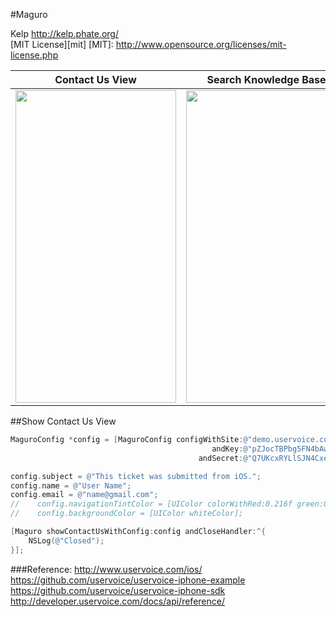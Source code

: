 #Maguro

Kelp http://kelp.phate.org/  
[MIT License][mit]
[MIT]: http://www.opensource.org/licenses/mit-license.php


  Contact Us View  |  Search Knowledge Base  |  Knowledge Base
:---------:|:---------:|:---------:
<img src='https://raw.github.com/Kelp404/Maguro/master/Images/01.png' height='500px' width='257px' /> | <img src='https://raw.github.com/Kelp404/Maguro/master/Images/02.png' height='500px' width='257px' /> | <img src='https://raw.github.com/Kelp404/Maguro/master/Images/03.png' height='500px' width='257px' />




##Show Contact Us View
```objective-c
MaguroConfig *config = [MaguroConfig configWithSite:@"demo.uservoice.com"
                                             andKey:@"pZJocTBPbg5FN4bAwczDLQ"
                                          andSecret:@"Q7UKcxRYLlSJN4CxegUYI6t0uprdsSAGthRIDvYmI"];

config.subject = @"This ticket was submitted from iOS.";
config.name = @"User Name";
config.email = @"name@gmail.com";
//    config.navigationTintColor = [UIColor colorWithRed:0.216f green:0.369f blue:0.776f alpha:1];
//    config.backgroundColor = [UIColor whiteColor];

[Maguro showContactUsWithConfig:config andCloseHandler:^{
    NSLog(@"Closed");
}];
```


###Reference:
http://www.uservoice.com/ios/  
https://github.com/uservoice/uservoice-iphone-example  
https://github.com/uservoice/uservoice-iphone-sdk  
http://developer.uservoice.com/docs/api/reference/